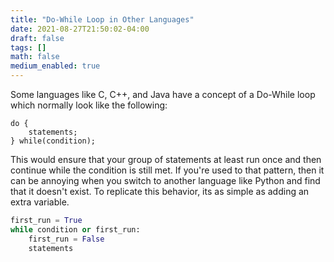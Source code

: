 ```yaml
---
title: "Do-While Loop in Other Languages"
date: 2021-08-27T21:50:02-04:00
draft: false
tags: []
math: false
medium_enabled: true
---
```


Some languages like C, C++, and Java have a concept of a Do-While loop which normally look like the following:

```
do {
    statements;
} while(condition);
```

This would ensure that your group of statements at least run once and then continue while the condition is still met. If you're used to that pattern, then it can be annoying when you switch to another language like Python and find that it doesn't exist. To replicate this behavior, its as simple as adding an extra variable.

```python
first_run = True
while condition or first_run:
    first_run = False
    statements
```


